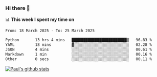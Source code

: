 ### Hi there 👋

📊 **This week I spent my time on**
<!--START_SECTION:waka-->

```txt
From: 18 March 2025 - To: 25 March 2025

Python       13 hrs 4 mins   ████████████████████████▒   96.83 %
YAML         18 mins         ▓░░░░░░░░░░░░░░░░░░░░░░░░   02.28 %
JSON         4 mins          ░░░░░░░░░░░░░░░░░░░░░░░░░   00.61 %
Markdown     1 min           ░░░░░░░░░░░░░░░░░░░░░░░░░   00.16 %
Other        0 secs          ░░░░░░░░░░░░░░░░░░░░░░░░░   00.11 %
```

<!--END_SECTION:waka-->


[![Paul's github stats](https://github-readme-stats.vercel.app/api?username=mickeyouyou&theme=dracula&show_icons=true)](https://github.com/anuraghazra/github-readme-stats)
